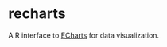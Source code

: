 recharts
========

A R interface to [ECharts](https://github.com/ecomfe/echarts) for data visualization.
